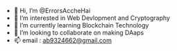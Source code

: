 - 👋 Hi, I’m @ErrorsAccheHai
- 👀 I’m interested in Web Devlopment and Cryptography
- 🌱 I’m currently learning Blockchain Technology
- 💞️ I’m looking to collaborate on making DAaps
- 📫 email : ab9324662@gmail.com

<!---
ErrorsAccheHai/ErrorsAccheHai is a ✨ special ✨ repository because its `README.md` (this file) appears on your GitHub profile.
You can click the Preview link to take a look at your changes.
--->
